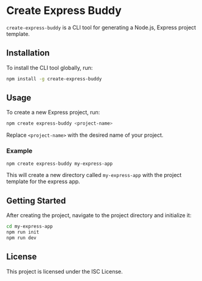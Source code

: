 # Create Express Buddy

`create-express-buddy` is a CLI tool for generating a Node.js, Express project template.

## Installation

To install the CLI tool globally, run:

```bash
npm install -g create-express-buddy
```

## Usage

To create a new Express project, run:

```bash
npm create express-buddy <project-name>
```

Replace `<project-name>` with the desired name of your project.

### Example

```bash
npm create express-buddy my-express-app
```

This will create a new directory called `my-express-app` with the project template for the express app.

## Getting Started

After creating the project, navigate to the project directory and initialize it:

```bash
cd my-express-app
npm run init
npm run dev
```

## License

This project is licensed under the ISC License.